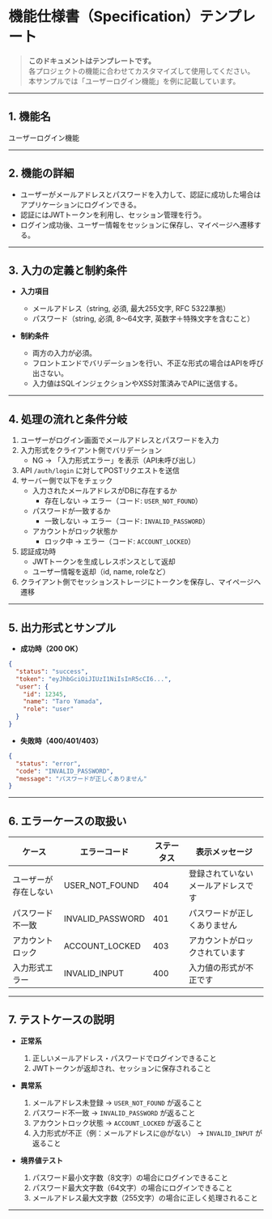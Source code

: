 # 機能仕様書（Specification）テンプレート

> **このドキュメントはテンプレートです。**  
> 各プロジェクトの機能に合わせてカスタマイズして使用してください。  
> 本サンプルでは「ユーザーログイン機能」を例に記載しています。

---

## 1. 機能名
ユーザーログイン機能

---

## 2. 機能の詳細
- ユーザーがメールアドレスとパスワードを入力して、認証に成功した場合はアプリケーションにログインできる。  
- 認証にはJWTトークンを利用し、セッション管理を行う。  
- ログイン成功後、ユーザー情報をセッションに保存し、マイページへ遷移する。  

---

## 3. 入力の定義と制約条件
- **入力項目**  
  - メールアドレス（string, 必須, 最大255文字, RFC 5322準拠）  
  - パスワード（string, 必須, 8〜64文字, 英数字＋特殊文字を含むこと）  

- **制約条件**  
  - 両方の入力が必須。  
  - フロントエンドでバリデーションを行い、不正な形式の場合はAPIを呼び出さない。  
  - 入力値はSQLインジェクションやXSS対策済みでAPIに送信する。  

---

## 4. 処理の流れと条件分岐
1. ユーザーがログイン画面でメールアドレスとパスワードを入力  
2. 入力形式をクライアント側でバリデーション  
   - NG → 「入力形式エラー」を表示（API未呼び出し）  
3. API `/auth/login` に対してPOSTリクエストを送信  
4. サーバー側で以下をチェック  
   - 入力されたメールアドレスがDBに存在するか  
     - 存在しない → エラー（コード: `USER_NOT_FOUND`）  
   - パスワードが一致するか  
     - 一致しない → エラー（コード: `INVALID_PASSWORD`）  
   - アカウントがロック状態か  
     - ロック中 → エラー（コード: `ACCOUNT_LOCKED`）  
5. 認証成功時  
   - JWTトークンを生成しレスポンスとして返却  
   - ユーザー情報を返却（id, name, roleなど）  
6. クライアント側でセッションストレージにトークンを保存し、マイページへ遷移  

---

## 5. 出力形式とサンプル
- **成功時（200 OK）**
```json
{
  "status": "success",
  "token": "eyJhbGciOiJIUzI1NiIsInR5cCI6...",
  "user": {
    "id": 12345,
    "name": "Taro Yamada",
    "role": "user"
  }
}
```

- **失敗時（400/401/403）**
```json
{
  "status": "error",
  "code": "INVALID_PASSWORD",
  "message": "パスワードが正しくありません"
}
```

---

## 6. エラーケースの取扱い
| ケース | エラーコード | ステータス | 表示メッセージ |
|--------|-------------|------------|----------------|
| ユーザーが存在しない | USER_NOT_FOUND | 404 | 登録されていないメールアドレスです |
| パスワード不一致 | INVALID_PASSWORD | 401 | パスワードが正しくありません |
| アカウントロック | ACCOUNT_LOCKED | 403 | アカウントがロックされています |
| 入力形式エラー | INVALID_INPUT | 400 | 入力値の形式が不正です |

---

## 7. テストケースの説明
- **正常系**
  1. 正しいメールアドレス・パスワードでログインできること  
  2. JWTトークンが返却され、セッションに保存されること  

- **異常系**
  1. メールアドレス未登録 → `USER_NOT_FOUND` が返ること  
  2. パスワード不一致 → `INVALID_PASSWORD` が返ること  
  3. アカウントロック状態 → `ACCOUNT_LOCKED` が返ること  
  4. 入力形式が不正（例：メールアドレスに@がない） → `INVALID_INPUT` が返ること  

- **境界値テスト**
  1. パスワード最小文字数（8文字）の場合にログインできること  
  2. パスワード最大文字数（64文字）の場合にログインできること  
  3. メールアドレス最大文字数（255文字）の場合に正しく処理されること  

---
